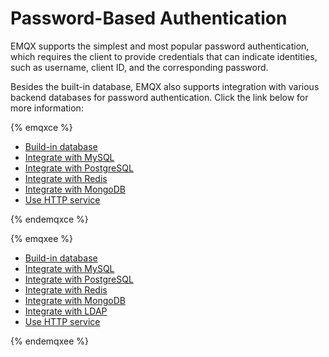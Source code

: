 # Password-Based Authentication

EMQX supports the simplest and most popular password authentication, which requires the client to provide credentials that can indicate identities, such as username, client ID, and the corresponding password.

Besides the built-in database, EMQX also supports integration with various backend databases for password authentication. Click the link below for more information:

{% emqxce %}

- [Build-in database](./mnesia.md)
- [Integrate with MySQL](./mysql.md)
- [Integrate with PostgreSQL](./postgresql.md)
- [Integrate with Redis](./redis.md)
- [Integrate with MongoDB](./mongodb.md)
- [Use HTTP service](./http.md)
  
{% endemqxce %}


{% emqxee %}

- [Build-in database](./mnesia.md)
- [Integrate with MySQL](./mysql.md)
- [Integrate with PostgreSQL](./postgresql.md)
- [Integrate with Redis](./redis.md)
- [Integrate with MongoDB](./mongodb.md)
- [Integrate with LDAP](./ldap.md)
- [Use HTTP service](./http.md)
  
{% endemqxee %}